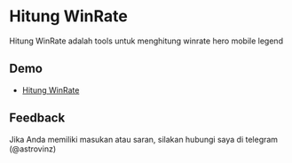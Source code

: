 
# Hitung WinRate

Hitung WinRate adalah tools untuk menghitung winrate hero mobile legend 

## Demo

- [Hitung WinRate](https://vienze.github.io/hitung-winrate)

## Feedback

Jika Anda memiliki masukan atau saran, silakan hubungi saya di telegram (@astrovinz)

